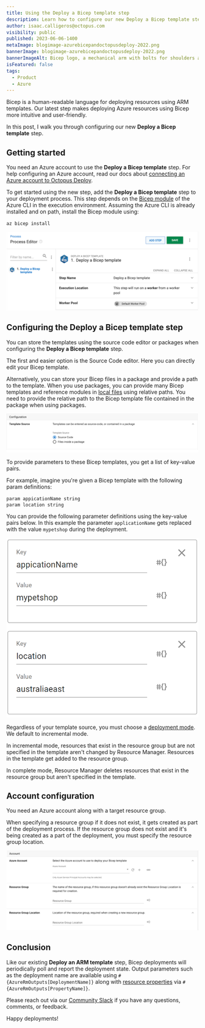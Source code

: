 ```yaml
---
title: Using the Deploy a Bicep template step
description: Learn how to configure our new Deploy a Bicep template step
author: isaac.calligeros@octopus.com
visibility: public
published: 2023-06-06-1400
metaImage: blogimage-azurebicepandoctopusdeploy-2022.png
bannerImage: blogimage-azurebicepandoctopusdeploy-2022.png
bannerImageAlt: Bicep logo, a mechanical arm with bolts for shoulders and elbow.
isFeatured: false
tags:
  - Product
  - Azure
---
```


Bicep is a human-readable language for deploying resources using ARM templates. Our latest step makes deploying Azure resources using Bicep more intuitive and user-friendly. 

In this post, I walk you through configuring our new **Deploy a Bicep template** step.

## Getting started

You need an Azure account to use the **Deploy a Bicep template** step. For help configuring an Azure account, read our docs about [connecting an Azure account to Octopus Deploy](https://octopus.com/docs/infrastructure/accounts/azure#azure-service-principal). 

To get started using the new step, add the **Deploy a Bicep template** step to your deployment process. This step depends on the [Bicep module](https://learn.microsoft.com/en-us/azure/azure-resource-manager/bicep/install) of the Azure CLI in the execution environment. Assuming the Azure CLI is already installed and on path, install the Bicep module using:

```
az bicep install
```

![Deploy a Bicep Template process editor](bicep-process-editor.png "width=500")

## Configuring the Deploy a Bicep template step

You can store the templates using the source code editor or packages when configuring the **Deploy a Bicep template** step.
 
The first and easier option is the Source Code editor. Here you can directly edit your Bicep template. 

Alternatively, you can store your Bicep files in a package and provide a path to the template. When you use packages, you can provide many Bicep templates and reference modules in [local files](https://learn.microsoft.com/en-us/azure/azure-resource-manager/bicep/modules#local-file) using relative paths. You need to provide the relative path to the Bicep template file contained in the package when using packages.

![Code Editor or Package Selector](codeeditor-or-package-selector.png "width=500")

To provide parameters to these Bicep templates, you get a list of key-value pairs.

For example, imagine you're given a Bicep template with the following param definitions:

```
param appicationName string
param location string
```
You can provide the following parameter definitions using the key-value pairs below. In this example the parameter `applicationName` gets replaced with the value `mypetshop` during the deployment.

![Bicep Parameters](bicep-parameters.png "width=500")

Regardless of your template source, you must choose a [deployment mode](https://learn.microsoft.com/en-us/azure/azure-resource-manager/templates/deployment-modes). We default to incremental mode. 

In incremental mode, resources that exist in the resource group but are not specified in the template aren't changed by Resource Manager. Resources in the template get added to the resource group. 

In complete mode, Resource Manager deletes resources that exist in the resource group but aren't specified in the template.

## Account configuration

You need an Azure account along with a target resource group.

When specifying a resource group if it does not exist, it gets created as part of the deployment process. If the resource group does not exist and it's being created as a part of the deployment, you must specify the resource group location.

![Bicep Account Configuration](bicep-account.png "width=500")

## Conclusion

Like our existing **Deploy an ARM template** step, Bicep deployments will periodically poll and report the deployment state. Output parameters such as the deployment name are available using `#{AzureRmOutputs[DeploymentName]}` along with [resource properties](https://learn.microsoft.com/en-us/azure/azure-resource-manager/templates/template-functions-deployment#example) via `#{AzureRmOutputs[PropertyName]}`. 

Please reach out via our [Community Slack](https://octopus.com/slack) if you have any questions, comments, or feedback.

Happy deployments!